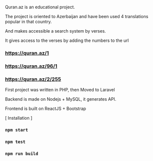 Quran.az is an educational project.

The project is oriented to Azerbaijan and have been used 4 translations popular in that country.

And makes accessible a search system by verses.

It gives access to the verses by adding the numbers to the url

### https://quran.az/1

### https://quran.az/96/1

### https://quran.az/2/255

First project was written in PHP, then Moved to Laravel

Backend is made on Nodejs + MySQL, it generates API.

Frontend is built on ReactJS + Bootstrap

[ Installation ]

### `npm start`

### `npm test`

### `npm run build`
